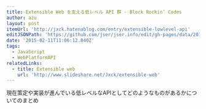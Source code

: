 ```yaml
---
title: Extensible Web を支える低レベル API 群 - Block Rockin’ Codes
author: azu
layout: post
itemUrl: 'http://jxck.hatenablog.com/entry/extensible-lowlevel-api'
editJSONPath: 'https://github.com/jser/jser.info/edit/gh-pages/data/2015/02/index.json'
date: '2015-02-11T11:06:12.840Z'
tags:
  - JavaScript
  - WebPlatformAPI
relatedLinks:
  - title: Extensible web
    url: 'http://www.slideshare.net/Jxck/extensible-web'
---
```

現在策定や実装が進んでいる低レベルなAPIとしてどのようなものがあるかについてのまとめ

